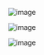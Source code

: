 ![image](https://user-images.githubusercontent.com/58500111/183231651-e1d224b8-0cc1-429b-8c65-7e712d1baee7.png)

![image](https://user-images.githubusercontent.com/58500111/183231664-28cba05a-a98c-408b-945e-abd3cb81f6c4.png)

![image](https://user-images.githubusercontent.com/58500111/183231675-b6242030-c05c-4550-9845-9d48add96963.png)
